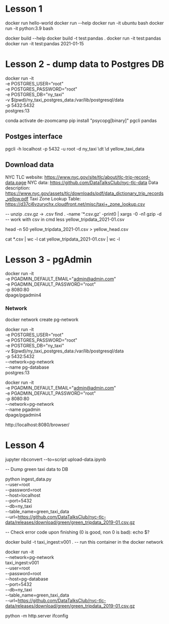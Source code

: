 # Lesson 1
docker run hello-world
docker run  --help
docker run -it ubuntu bash
docker run -it python:3.9 bash

docker build --help
docker build -t test:pandas .
docker run -it test:pandas
docker run -it test:pandas 2021-01-15

# Lesson 2 - dump data to Postgres DB
docker run -it \
  -e POSTGRES_USER="root" \
  -e POSTGRES_PASSWORD="root" \
  -e POSTGRES_DB="ny_taxi" \
  -v $(pwd)/ny_taxi_postgres_data:/var/lib/postgresql/data \
  -p 5432:5432 \
postgres:13

conda activate de-zoomcamp
pip install "psycopg[binary]" pgcli pandas

## Postges interface
pgcli -h localhost -p 5432 -u root -d ny_taxi
\dt
\d yellow_taxi_data

## Download data
NYC TLC website: https://www.nyc.gov/site/tlc/about/tlc-trip-record-data.page
NYC data: https://github.com/DataTalksClub/nyc-tlc-data
Data description: https://www.nyc.gov/assets/tlc/downloads/pdf/data_dictionary_trip_records_yellow.pdf
Taxi Zone Lookup Table: https://d37ci6vzurychx.cloudfront.net/misc/taxi+_zone_lookup.csv

-- unzip .csv.gz -> .csv
find . -name '*.csv.gz' -print0 | xargs -0 -n1 gzip -d
-- work with csv in cmd
less yellow_tripdata_2021-01.csv

head -n 50 yellow_tripdata_2021-01.csv > yellow_head.csv

cat *.csv | wc -l
cat yellow_tripdata_2021-01.csv | wc -l

# Lesson 3 - pgAdmin

docker run -it \
  -e PGADMIN_DEFAULT_EMAIL="admin@admin.com" \
  -e PGADMIN_DEFAULT_PASSWORD="root" \
  -p 8080:80 \
dpage/pgadmin4

### Network
docker network create pg-network

docker run -it \
  -e POSTGRES_USER="root" \
  -e POSTGRES_PASSWORD="root" \
  -e POSTGRES_DB="ny_taxi" \
  -v $(pwd)/ny_taxi_postgres_data:/var/lib/postgresql/data \
  -p 5432:5432 \
  --network=pg-network \
  --name pg-database \
postgres:13

docker run -it \
  -e PGADMIN_DEFAULT_EMAIL="admin@admin.com" \
  -e PGADMIN_DEFAULT_PASSWORD="root" \
  -p 8080:80 \
  --network=pg-network \
  --name pgadmin \
dpage/pgadmin4

http://localhost:8080/browser/

# Lesson 4

jupyter nbconvert --to=script upload-data.ipynb

-- Dump green taxi data to DB

python ingest_data.py \
  --user=root \
  --password=root \
  --host=localhost \
  --port=5432 \
  --db=ny_taxi \
  --table_name=green_taxi_data \
  --url=https://github.com/DataTalksClub/nyc-tlc-data/releases/download/green/green_tripdata_2019-01.csv.gz

-- Check error code upon finishing (0 is good, non 0 is bad):
echo $?

docker build -t taxi_ingest:v001 .
-- run this container in the docker network

docker run -it \
  --network=pg-network \
  taxi_ingest:v001 \
    --user=root \
    --password=root \
    --host=pg-database \
    --port=5432 \
    --db=ny_taxi \
    --table_name=green_taxi_data \
    --url=https://github.com/DataTalksClub/nyc-tlc-data/releases/download/green/green_tripdata_2019-01.csv.gz

python -m http.server
ifconfig
